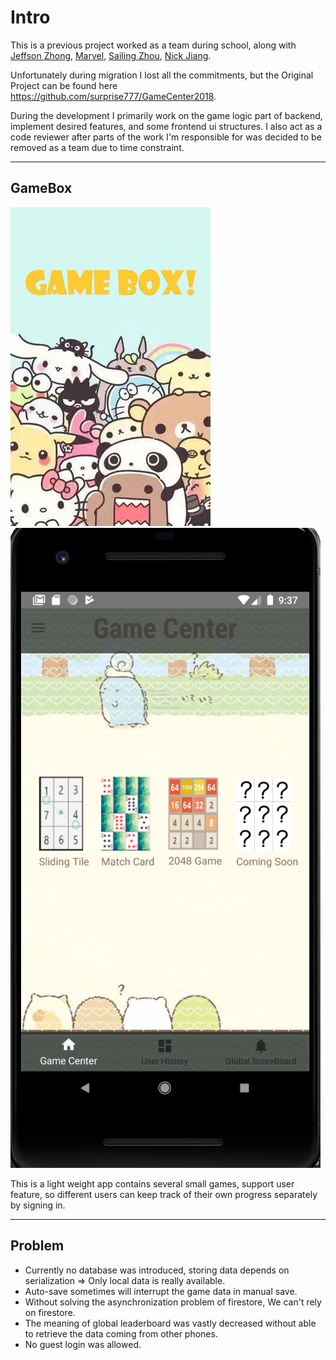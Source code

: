 # Intro
This is a previous project worked as a team during school, along with [Jeffson Zhong](https://github.com/imJeffZ), [Marvel](https://github.com/surprise777), [Sailing Zhou](https://github.com/SailingZhou), [Nick Jiang](https://github.com/Nick1225).

Unfortunately during migration I lost all the commitments,
but the Original Project can be found here https://github.com/surprise777/GameCenter2018.

During the development I primarily work on the game logic part of backend, implement desired features, and some frontend ui structures. I also act as a code reviewer after parts of the work I'm responsible for was decided to be removed as a team
due to time constraint.
***

## GameBox
![GAME BOX](app/src/main/res/drawable/startimage.png) ![User interface](showcase_image/Central.png)

This is a light weight app contains several small games, support user feature, so different users can keep track of their
own progress separately by signing in.


***
## Problem
* Currently no database was introduced, storing data depends on serialization => Only local data is really available.
* Auto-save sometimes will interrupt the game data in manual save.
* Without solving the asynchronization problem of firestore, We can't rely on firestore.
* The meaning of global leaderboard was vastly decreased without able to retrieve the data coming from other phones.
* No guest login was allowed.
